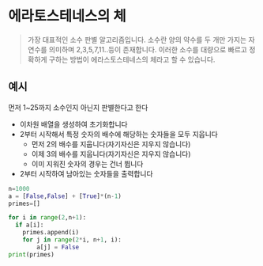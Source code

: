 # 에라토스테네스의 체
> 가장 대표적인 소수 판별 알고리즘입니다. 소수란 양의 약수를 두 개만 가지는 자연수를 의미하며 2,3,5,7,11..등이 존재합니다. 이러한 소수를 대량으로 빠르고 정확하게 구하는 방법이 에라스토스테네스의 체라고 할 수 있습니다.

## 예시
먼저 1~25까지 소수인지 아닌지 판별한다고 한다
* 이차원 배열을 생성하여 초기화합니다
* 2부터 시작해서 특정 숫자의 배수에 해당하는 숫자들을 모두 지웁니다
  * 먼저 2의 배수를 지웁니다(자기자신은 지우지 않습니다)
  * 이제 3의 배수를 지웁니다(자기자신은 지우지 않습니다)
  * 이미 지워진 숫자의 경우는 건너 뜁니다
* 2부터 시작하여 남아있는 숫자들을 출력합니다

```python
n=1000
a = [False,False] + [True]*(n-1)
primes=[]

for i in range(2,n+1):
  if a[i]:
    primes.append(i)
    for j in range(2*i, n+1, i):
        a[j] = False
print(primes)

```